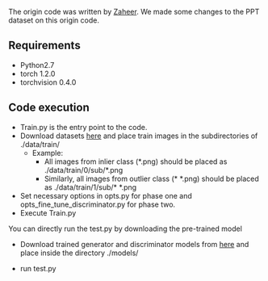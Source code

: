 The origin code was written by [Zaheer](https://github.com/xaggi/OGNet). We made some changes to the PPT dataset on this origin code.

## Requirements

- Python2.7
- torch 1.2.0
- torchvision 0.4.0

## Code execution

- Train.py is the entry point to the code.
- Download datasets [here](https://drive.google.com/drive/folders/1GKFCRwqyEC8j5c8mjWWjk_Se5c6lUNvn?usp=sharing) and place train images in the subdirectories of ./data/train/
  - Example:
    - All images from inlier class (\*.png) should be placed as ./data/train/0/sub/*.png
    - Similarly, all images from outlier class (* \*.png) should be placed as ./data/train/1/sub/* \*.png
- Set necessary options in opts.py for phase one and opts_fine_tune_discriminator.py for phase two.
- Execute Train.py


You can directly run the test.py by downloading the pre-trained model
- Download trained generator and discriminator models from [here](https://drive.google.com/drive/folders/16QjOt0Y1UoD4pYafKfJKM6XH37m9pwLx?usp=sharing) and place inside the directory ./models/

- run test.py


